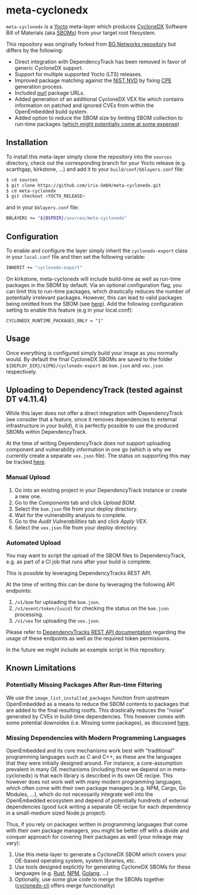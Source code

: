 # meta-cyclonedx

`meta-cyclonedx` is a [Yocto](https://www.yoctoproject.org/) meta-layer which
produces [CycloneDX](https://cyclonedx.org/) Software Bill of Materials
(aka [SBOMs](https://www.ntia.gov/SBOM)) from your target root filesystem.

This repository was originally forked from
[BG Networks repository](https://github.com/bgnetworks/meta-dependencytrack)
but differs by the following:

- Direct integration with DependencyTrack has been removed in favor of generic
  CycloneDX support.
- Support for multiple supported Yocto (LTS) releases.
- Improved package matching against the [NIST NVD](https://nvd.nist.gov/) by
  fixing [CPE](https://nvd.nist.gov/products/cpe) generation process.
- Included [purl](https://github.com/package-url/purl-spec) package URLs.
- Added generation of an additional CycloneDX VEX file which contains
  information on patched and ignored CVEs from within the OpenEmbedded build
  system.
- Added option to reduce the SBOM size by limiting SBOM collection to run-time
  packages ([which might potentially come at some expense](#potentially-missing-packages-after-runtime-filtering))

## Installation

To install this meta-layer simply clone the repository into the `sources`
directory, check out the corresponding branch for your Yocto release
(e.g. scarthgap, kirkstone, ...)
and add it to your `build/conf/bblayers.conf` file:

```sh
$ cd sources
$ git clone https://github.com/iris-GmbH/meta-cyclonedx.git
$ cd meta-cyclonedx
$ git checkout <YOCTO_RELEASE>
```

and in your `bblayers.conf` file:

```sh
BBLAYERS += "${BSPDIR}/sources/meta-cyclonedx"
```

## Configuration

To enable and configure the layer simply inherit the `cyclonedx-export` class
in your `local.conf` file and then set the following variable:

```sh
INHERIT += "cyclonedx-export"
```

On kirkstone, meta-cyclonedx will include build-time as well as run-time
packages in the SBOM by default. Via an optional configuration flag, you
can limit this to run-time packages, which drastically reduces the number
of potentially irrelevant packages.
However, this can lead to valid packages being omitted from the SBOM
(see [here](#potentially-missing-packages-after-runtime-filtering)).
Add the following configuration setting to enable this feature
(e.g in your local.conf):

```
CYCLONEDX_RUNTIME_PACKAGES_ONLY = "1"
```

## Usage

Once everything is configured simply build your image as you normally would.
By default the final CycloneDX SBOMs are saved to the folder
`${DEPLOY_DIR}/${PN}/cyclonedx-export` as `bom.json` and `vex.json`
respectively.

## Uploading to DependencyTrack (tested against DT v4.11.4)

While this layer does not offer a direct integration with DependencyTrack
(we consider that a feature, since it removes dependencies to external
infrastructure in your build),
it is perfectly possible to use the produced SBOMs within DependencyTrack.

At the time of writing DependencyTrack does not support uploading component
and vulnerability information in one go (which is why we currently create a
separate `vex.json` file). The status on supporting this may be tracked
[here](https://github.com/DependencyTrack/dependency-track/issues/919).

### Manual Upload

1. Go into an existing project in your DependencyTrack instance or create a new
   one.
2. Go to the _Components_ tab and click _Upload BOM_.
3. Select the `bom.json` file from your deploy directory.
4. Wait for the vulnerability analysis to complete.
5. Go to the _Audit Vulnerabilities_ tab and click _Apply VEX_.
6. Select the `vex.json` file from your deploy directory.

### Automated Upload

You may want to script the upload of the SBOM files to DependencyTrack,
e.g. as part of a CI job that runs after your build is complete.

This is possible by leveraging DependencyTracks REST API.

At the time of writing this can be done by leveraging the following API
endpoints:

1. `/v1/bom` for uploading the `bom.json`.
2. `/v1/event/token/{uuid}` for checking the status on the `bom.json`
   processing.
3. `/v1/vex` for uploading the `vex.json`.

Please refer to [DependencyTracks REST API documentation](https://docs.dependencytrack.org/integrations/rest-api/)
regarding the usage of these endpoints as well as the required token
permissions.

In the future we might include an example script in this repository.

## Known Limitations

### Potentially Missing Packages After Run-time Filtering

We use the `image_list_installed_packages` function from upstream
OpenEmbedded as a means to reduce the SBOM contents to packages that are added
to the final resulting rootfs. This drastically reduces the "noise" generated
by CVEs in build-time dependencies. This however comes with some potential
downsides (i.e. Missing some packages), as discussed
[here](https://github.com/savoirfairelinux/meta-cyclonedx/issues/9#issue-2494183505).

### Missing Dependencies with Modern Programming Languages

OpenEmbedded and its core mechanisms work best with "traditional" programming
languages such as C and C++, as these are the languages that they were initially
designed around. For instance, a core-assumption prevalent in many OE mechanisms
(including those we depend on in meta-cyclonedx) is that each library is
described in its own OE recipe. This however does not work well with many
modern programming languages, which often come with their own package managers
(e.g. NPM, Cargo, Go Modules, ...), which do not necessarily integrate well
into the OpenEmbedded ecosystem and depend of potentially hundreds of external
dependencies (good luck writing a separate OE recipe for each dependency in a
small-medium sized Node.js project).

Thus, if you rely on packages written in programming languages that come with
their own package managers, you might be better off with a divide and
conquer approach for covering their packages as well (your mileage may vary):

1. Use this meta-layer to generate a CycloneDX SBOM which covers your OE-based
   operating system, system libraries, etc.
2. Use tools designed explicitly for generating CycloneDX SBOMs for these
   languages (e.g. [Rust](https://github.com/CycloneDX/cyclonedx-rust-cargo),
   [NPM](https://github.com/CycloneDX/cyclonedx-node-npm),
   [Golang](https://github.com/CycloneDX/cyclonedx-gomod), ...)
3. Optionally, use some glue code to merge the SBOMs together
   ([cyclonedx-cli](https://github.com/CycloneDX/cyclonedx-cli) offers merge
   functionality)
